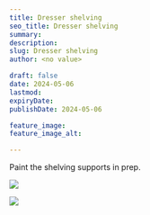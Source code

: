 ```yaml
---
title: Dresser shelving
seo_title: Dresser shelving
summary: 
description: 
slug: Dresser shelving
author: <no value>

draft: false
date: 2024-05-06
lastmod: 
expiryDate: 
publishDate: 2024-05-06

feature_image: 
feature_image_alt: 

---
```

Paint the shelving supports in prep.



![](/images/6995.jpeg)

![](/images/0640.jpeg)